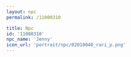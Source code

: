 ```yaml
---
layout: npc
permalink: /11000310

title: Npc
id: '11000310'
npc_name: 'Jenny'
icon_url: 'portrait/npc/02010040_rari_p.png'
---
```

